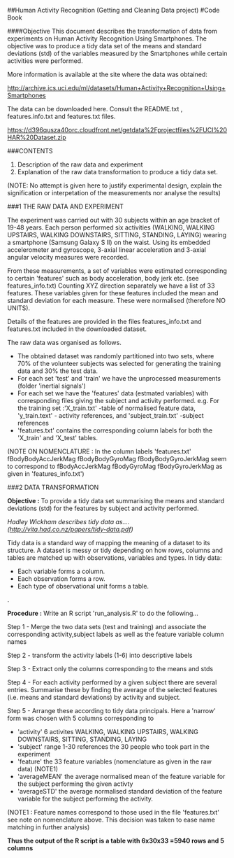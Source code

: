 ##Human Activity Recognition (Getting and Cleaning Data project)
#Code Book

####Objective
This document describes the transformation of data from experiments on Human Activity Recognition Using Smartphones.
The objective was to produce a tidy data set of the means and standard deviations (std) of the variables measured by the Smartphones while certain activities were performed.

More information is available at the site where the data was obtained: 

http://archive.ics.uci.edu/ml/datasets/Human+Activity+Recognition+Using+Smartphones 

The data can be downloaded here. Consult the README.txt , features.info.txt and features.txt files.

https://d396qusza40orc.cloudfront.net/getdata%2Fprojectfiles%2FUCI%20HAR%20Dataset.zip 


###CONTENTS
1. Description of the raw data and experiment
2. Explanation of the raw data transformation to produce a tidy data set.

(NOTE: No attempt is given here to justify experimental design, explain the signification or interpetation of the measurements nor analyse the results)


###1 THE RAW DATA AND EXPERIMENT

The experiment was carried out with 30 subjects within an age bracket of 19-48 years.  Each person performed six activities (WALKING, WALKING UPSTAIRS, WALKING DOWNSTAIRS, SITTING, STANDING, LAYING) wearing a smartphone (Samsung Galaxy S II) on the waist. Using its embedded accelerometer and gyroscope,  3-axial linear acceleration and 3-axial angular velocity measures were recorded.

From these measurements, a set of variables were estimated corresponding to certain 'features' such as body acceleration, body jerk etc. (see features_info.txt) Counting XYZ direction separately we have a list of 33 features.
These variables given for these features included the mean and standard deviation for each measure. These were normalised (therefore NO UNITS).


Details of the features are provided in the files features_info.txt and features.txt included in the downloaded dataset.

The raw data was organised as follows.

 * The obtained dataset was randomly partitioned into two sets, where 70% of the volunteer subjects was selected for generating the training data and 30% the test data. 
 * For each set 'test' and 'train' we have the unprocessed measurements  (folder 'inertial signals')
 * For each set we have the 'features' data (estmated variables) with corresponding files giving the subject and activity performed. e.g. For the training set :'X_train.txt' -table of normalised feature data,  'y_train.text' - activity references, and 'subject_train.txt' -subject references
 * 'features.txt' contains the corresponding column labels for both the 'X_train' and 'X_test' tables. 

(NOTE ON NOMENCLATURE : In the column labels 'features.txt' fBodyBodyAccJerkMag fBodyBodyGyroMag fBodyBodyGyroJerkMag seem to correspond to fBodyAccJerkMag fBodyGyroMag fBodyGyroJerkMag as given in 'features_info.txt')


 

 

###2 DATA TRANSFORMATION

**Objective :** To provide a tidy data set summarising the means and standard deviations (std) for the features by subject and activity performed. 

*Hadley Wickham describes tidy data as....  (http://vita.had.co.nz/papers/tidy-data.pdf)*


Tidy data is a standard way of mapping the meaning of a dataset to its structure. A dataset is
messy or tidy depending on how rows, columns and tables are matched up with observations,
variables and types. In tidy data:

* Each variable forms a column.
* Each observation forms a row.
* Each type of observational unit forms a table.

.

**Procedure :**  Write an R script 'run_analysis.R' to do the following...

Step 1 - Merge the two data sets (test and training) and associate the corresponding activity,subject labels as well as the feature variable column names

Step 2 - transform the activity labels (1-6) into descriptive labels

Step 3 - Extract only the columns corresponding to the means and stds 

Step 4 - For each activity performed by a given subject there are several entries. Summarise these by finding the average of the selected features (i.e. means and standard deviations) by activity and subject.

Step 5 - Arrange these according to tidy data principals. Here a 'narrow' form was chosen with 5 columns corresponding to 
 * 'activity'  6 activites WALKING, WALKING UPSTAIRS, WALKING DOWNSTAIRS, SITTING, STANDING, LAYING
 * 'subject'   range 1-30 references the 30 people who took part in the experiment
 * 'feature'   the 33 feature variables (nomenclature as given in the raw data) (NOTE1)
 * 'averageMEAN' the average normalised mean of the feature variable for the subject performing the given activty
 * 'averageSTD' the average normalised standard deviation of the feature variable for the subject performing the activity.

(NOTE1 : Feature names correspond to those used in the file 'features.txt' see note on nomenclature above. This decision was taken to ease name matching in further analysis)

**Thus the output of the R script is a table with 6x30x33 =5940 rows and 5 columns**









